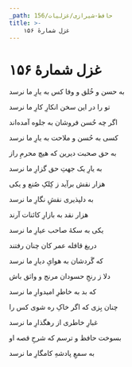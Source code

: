```yaml
---
_path: حافظ-شیرازی/غزلیات/156
title: >-
    غزل شمارهٔ ۱۵۶
---
```

# غزل شمارهٔ ۱۵۶

<div class="b" id="bn1"><div class="m1"><p>به حسن و خُلق و وفا کس به یارِ ما نرسد</p></div>
<div class="m2"><p>تو را در این سخن انکارِ کارِ ما نرسد</p></div></div>
<div class="b" id="bn2"><div class="m1"><p>اگر چه حُسن فروشان به جلوه آمده‌اند</p></div>
<div class="m2"><p>کسی به حُسن و ملاحت به یارِ ما نرسد</p></div></div>
<div class="b" id="bn3"><div class="m1"><p>به حق صحبت دیرین که هیچ محرمِ راز</p></div>
<div class="m2"><p>به یارِ یک جهتِ حق گزارِ ما نرسد</p></div></div>
<div class="b" id="bn4"><div class="m1"><p>هزار نقش برآید ز کِلکِ صُنع و یکی</p></div>
<div class="m2"><p>به دلپذیری نقشِ نگارِ ما نرسد</p></div></div>
<div class="b" id="bn5"><div class="m1"><p>هزار نقد به بازارِ کائنات آرند</p></div>
<div class="m2"><p>یکی به سکهٔ صاحب عیارِ ما نرسد</p></div></div>
<div class="b" id="bn6"><div class="m1"><p>دریغ قافله عمر کان چنان رفتند</p></div>
<div class="m2"><p>که گَردشان به هوایِ دیارِ ما نرسد</p></div></div>
<div class="b" id="bn7"><div class="m1"><p>دلا ز رنجِ حسودان مرنج و واثق باش</p></div>
<div class="m2"><p>که بد به خاطرِ امیدوارِ ما نرسد</p></div></div>
<div class="b" id="bn8"><div class="m1"><p>چنان بِزی که اگر خاکِ ره شوی کس را</p></div>
<div class="m2"><p>غبارِ خاطری از رهگذارِ ما نرسد</p></div></div>
<div class="b" id="bn9"><div class="m1"><p>بسوخت حافظ و ترسم که شرحِ قصه او</p></div>
<div class="m2"><p>به سمعِ پادشهِ کامگارِ ما نرسد</p></div></div>
